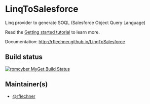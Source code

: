
# LinqToSalesforce

Linq provider to generate SOQL (Salesforce Object Query Language)

Read the [Getting started tutorial](http://rflechner.github.io/LinqToSalesforce/index.html#Getting-started) to learn more.

Documentation: http://rflechner.github.io/LinqToSalesforce

## Build status

[![romcyber MyGet Build Status](https://www.myget.org/BuildSource/Badge/romcyber?identifier=dc9a5ee3-e503-4ed5-a5bf-c27f62969278)](https://www.myget.org/)

## Maintainer(s)

- [@rflechner](https://github.com/rflechner)

